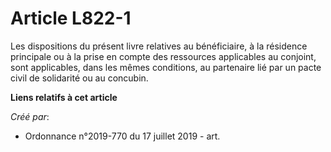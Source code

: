 # Article L822-1

Les dispositions du présent livre relatives au bénéficiaire, à la résidence principale ou à la prise en compte des ressources
applicables au conjoint, sont applicables, dans les mêmes conditions, au partenaire lié par un pacte civil de solidarité ou
au concubin.

**Liens relatifs à cet article**

_Créé par_:

  - Ordonnance n°2019-770 du 17 juillet 2019 - art.
